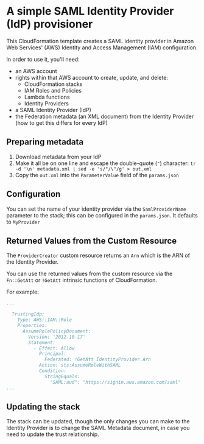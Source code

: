 # A simple SAML Identity Provider (IdP) provisioner

This CloudFormation template creates a SAML identity provider in Amazon Web Services' (AWS) Identity and Access
Management (IAM) configuration.

In order to use it, you'll need:

* an AWS account
* rights within that AWS account to create, update, and delete:
    * CloudFormation stacks
    * IAM Roles and Policies
    * Lambda functions
    * Identity Providers
* a SAML Identity Provider (IdP)
* the Federation metadata (an XML document) from the Identity Provider (how to get this differs for every IdP)

## Preparing metadata

1. Download metadata from your IdP
1. Make it all be on one line and escape the double-quote (`"`) character:
   `tr -d '\n' metadata.xml | sed -e 's/"/\"/g' > out.xml`
1. Copy the `out.xml` into the `ParameterValue` field of the `params.json`

## Configuration

You can set the name of your identity provider via the `SamlProviderName` parameter to the stack; this can be
configured in the `params.json`. It defaults to `MyProvider`

## Returned Values from the Custom Resource

The `ProviderCreator` custom resource returns an `Arn` which is the ARN of the Identity Provider.

You can use the returned values from the custom resource via the `Fn::GetAtt` or `!GetAtt` intrinsic functions
of CloudFormation.

For example:

```yaml
...

  TrustingIdp:
    Type: AWS::IAM::Role
    Properties:
      AssumeRolePolicyDocument:
        Version: '2012-10-17'
        Statement:
          - Effect: Allow
            Principal:
              Federated: !GetAtt IdentityProvider.Arn
            Action: sts:AssumeRoleWithSAML
            Condition:
              StringEquals:
                "SAML:aud": "https://signin.aws.amazon.com/saml"
...
```

## Updating the stack

The stack can be updated, though the only changes you can make to the Identity Provider is to change the SAML
Metadata document, in case you need to update the trust relationship.
